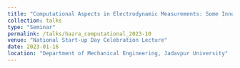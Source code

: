 ```yaml
---
title: "Computational Aspects in Electrodynamic Measurements: Some Innovations and Applications"
collection: talks
type: "Seminar"
permalink: /talks/hazra_computational_2023-10
venue: "National Start-up Day Celebration Lecture"
date: 2023-01-16
location: "Department of Mechanical Engineering, Jadavpur University"
---
```

